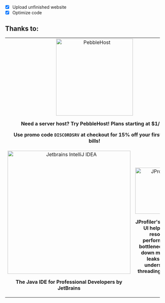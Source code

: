 - [x] Upload unfinished website
- [x] Optimize code

## Thanks to:
<table>
    <tr>
        <td align="center" colspan="2">
            <a href="https://pebblehost.com"><img src="https://pebblehost.com/src/img/logos/main.png" alt="PebbleHost" width="250px"></img></a>
            <p><strong>Need a server host? Try PebbleHost! Plans starting at $1/GB.</p><p>Use promo code <code>DISCORDSRV</code> at checkout for 15% off your first three bills!</strong></p>
        </td>
    </tr>
    <tr>
        <td align="center" width="50%">
            <a href="https://www.jetbrains.com/idea/"><img src="https://scarsz.me/i/x2262.png" alt="Jetbrains IntelliJ IDEA" width="400px"></img></a>
            <p><strong>The Java IDE for Professional Developers by JetBrains</strong></p>            
        </td>
        <td align="center" width="50%">
            <a href="http://www.ej-technologies.com/products/jprofiler/overview.html"><img src="https://www.ej-technologies.com/images/product_banners/jprofiler_large.png" alt="JProfiler" width="150px"></img></a>
            <p><strong>JProfiler's intuitive UI helps you resolve performance bottlenecks, pin down memory leaks and understand threading issues.</strong></p>
        </td>
    </tr>
</table>
